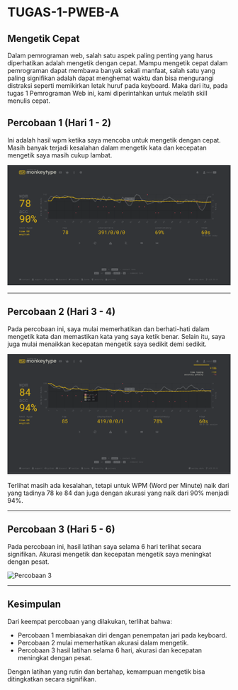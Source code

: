 # TUGAS-1-PWEB-A  
## Mengetik Cepat  

Dalam pemrograman web, salah satu aspek paling penting yang harus diperhatikan adalah mengetik dengan cepat. Mampu mengetik cepat dalam pemrograman dapat membawa banyak sekali manfaat, salah satu yang paling signifikan adalah dapat menghemat waktu dan bisa mengurangi distraksi seperti memikirkan letak huruf pada keyboard. Maka dari itu, pada tugas 1 Pemrograman Web ini, kami diperintahkan untuk melatih skill menulis cepat.

## Percobaan 1 (Hari 1 - 2)  
Ini adalah hasil wpm ketika saya mencoba untuk mengetik dengan cepat. Masih banyak terjadi kesalahan dalam mengetik kata dan kecepatan mengetik saya masih cukup lambat.

![Percobaan 1](https://github.com/AkuKubil/TUGAS-PWEB/blob/main/Percobaan%201.png)  

---

## Percobaan 2  (Hari 3 - 4)
Pada percobaan ini, saya mulai memerhatikan dan berhati-hati dalam mengetik kata dan memastikan kata yang saya ketik benar. Selain itu, saya juga mulai menaikkan kecepatan mengetik saya sedikit demi sedikit.

![Percobaan 2](https://github.com/AkuKubil/TUGAS-PWEB/blob/main/Percobaan%202.png)  

Terlihat masih ada kesalahan, tetapi untuk WPM (Word per Minute) naik dari yang tadinya 78 ke 84 dan juga dengan akurasi yang naik dari 90% menjadi 94%.  

---

## Percobaan 3  (Hari 5 - 6)
Pada percobaan ini, hasil latihan saya selama 6 hari terlihat secara signifikan. Akurasi mengetik dan kecepatan mengetik saya meningkat dengan pesat.

![Percobaan 3](link-gambar-3)  

---


## Kesimpulan  
Dari keempat percobaan yang dilakukan, terlihat bahwa:  
- Percobaan 1 membiasakan diri dengan penempatan jari pada keyboard.  
- Percobaan 2 mulai memerhatikan akurasi dalam mengetik.  
- Percobaan 3 hasil latihan selama 6 hari, akurasi dan kecepatan meningkat dengan pesat.  

Dengan latihan yang rutin dan bertahap, kemampuan mengetik bisa ditingkatkan secara signifikan.  

